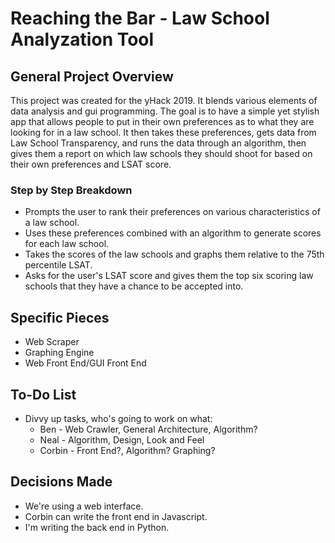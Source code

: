 # Reaching the Bar - Law School Analyzation Tool

## General Project Overview

This project was created for the yHack 2019. It blends various elements of data analysis and gui programming.
The goal is to have a simple yet stylish app that allows people to put in their own preferences as to what they are looking for in a law school. It then takes these preferences, gets data from Law School Transparency, and runs the data through an algorithm, then gives them a report on which law schools they should shoot for based on their own preferences and LSAT score.

### Step by Step Breakdown

* Prompts the user to rank their preferences on various characteristics of a law school.
* Uses these preferences combined with an algorithm to generate scores for each law school.
* Takes the scores of the law schools and graphs them relative to the 75th percentile LSAT.
* Asks for the user's LSAT score and gives them the top six scoring law schools that they have a chance to be accepted into.

## Specific Pieces

* Web Scraper
* Graphing Engine
* Web Front End/GUI Front End

## To-Do List

* Divvy up tasks, who's going to work on what:
  * Ben - Web Crawler, General Architecture, Algorithm?
  * Neal - Algorithm, Design, Look and Feel
  * Corbin - Front End?, Algorithm? Graphing?

## Decisions Made

* We're using a web interface.
* Corbin can write the front end in Javascript.
* I'm writing the back end in Python.
